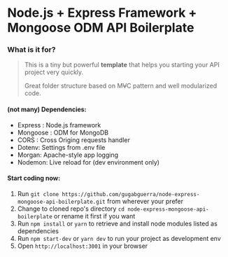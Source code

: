 # Node.js + Express Framework + Mongoose ODM  API Boilerplate
### What is it for?

> This is a tiny but powerful **template** that helps you starting your API project very quickly.
> 
> Great folder structure based on M~~V~~C pattern and well modularized code.

#### (not many) Dependencies:
+ Express : Node.js framework
+ Mongoose : ODM for MongoDB
+ CORS : Cross Origing requests handler
+ Dotenv: Settings from .env file
+ Morgan: Apache-style app logging
+ Nodemon: Live reload for (dev environment only)

#### Start coding now:
1. Run `git clone https://github.com/gugabguerra/node-express-mongoose-api-boilerplate.git` from wherever your prefer
2. Change to cloned repo's directory `cd node-express-mongoose-api-boilerplate` or rename it first if you want
3. Run `npm install` or `yarn` to retrieve and install node modules listed as dependencies
4. Run `npm start-dev` or `yarn dev` to run your project as development env
5. Open `http://localhost:3001` in your browser
